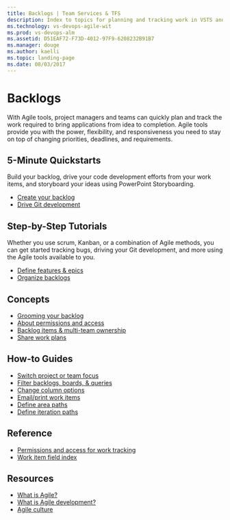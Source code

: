 ```yaml
---
title: Backlogs | Team Services & TFS
description: Index to topics for planning and tracking work in VSTS and and Team Foundation Server (TFS)  
ms.technology: vs-devops-agile-wit
ms.prod: vs-devops-alm
ms.assetid: D51EAF72-F73D-4012-97F9-6208232B91B7
ms.manager: douge
ms.author: kaelli
ms.topic: landing-page 
ms.date: 08/03/2017
---
```


# Backlogs

With Agile tools, project managers and teams can quickly plan and track the work required to bring applications from idea to completion. Agile tools provide you with the power, flexibility, and responsiveness you need to stay on top of changing priorities, deadlines, and requirements. 

<!---
## Overview  

[Backlogs, boards, and plans](/vsts/work/backlogs-boards-plans?toc=/vsts/work/backlogs/toc.json)  
[About teams and Agile tools](/vsts/work/about-teams-and-settings?toc=/vsts/work/backlogs/toc.json)
-->


## 5-Minute Quickstarts  

Build your backlog, drive your code development efforts from your work items, and storyboard your ideas using PowerPoint Storyboarding.   

- [Create your backlog](create-your-backlog.md)  
- [Drive Git development](connect-work-items-to-git-dev-ops.md)   

## Step-by-Step Tutorials

Whether you use scrum, Kanban, or a combination of Agile methods, you can get started tracking bugs, driving your Git development, and more using the Agile tools available to you. 

- [Define features & epics](define-features-epics.md)
- [Organize backlogs](organize-backlog.md)

## Concepts 
  
- [Grooming your backlog](../concepts/best-practices-product-backlog.md)           
- [About permissions and access](/vsts/work/permissions-access-work-tracking?toc=/vsts/work/backlogs/toc.json) 
- [Backlog items & multi-team ownership](work-multi-team-ownership-backlogs.md) 
- [Share work plans](/vsts/work/track/share-plans?toc=/vsts/work/backlogs/toc.json) 

## How-to Guides

* [Switch project or team focus](/vsts/work/how-to/switch-team-context-work?toc=/vsts/work/backlogs/toc.json)  
* [Filter backlogs, boards, & queries](/vsts/work/how-to/filter-backlog-or-board?toc=/vsts/work/backlogs/toc.json)  
* [Change column options](/vsts/work/how-to/set-column-options?toc=/vsts/work/backlogs/toc.json)   
* [Email/print work items](/vsts/work/how-to/email-work-items?toc=/vsts/work/backlogs/toc.json)    
* [Define area paths](/vsts/work/customize/set-area-paths?toc=/vsts/work/backlogs/toc.json)  
* [Define iteration paths](/vsts/work/customize/set-iteration-paths-sprints?toc=/vsts/work/backlogs/toc.json)    


## Reference   
- [Permissions and access for work tracking](/vsts/work/permissions-access-work-tracking?toc=/vsts/work/backlogs/toc.json) 
- [Work item field index](/vsts/work/guidance/work-item-field?toc=/vsts/work/backlogs/toc.json)    
  
## Resources 
- [What is Agile?](https://www.visualstudio.com/learn/what-is-agile/)   
- [What is Agile development?](https://www.visualstudio.com/learn/what-is-agile-development/)  
- [Agile culture](https://www.visualstudio.com/learn/agile-culture/)  




